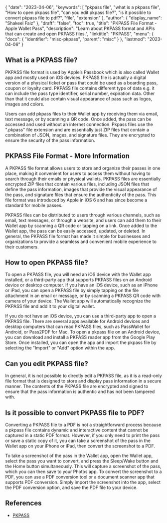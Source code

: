 {
  "date": "2023-04-06",
  "keywords": [
    "pkpass file",
    "what is a pkpass file",
    "How to open pkpass file",
    "can you edit pkpass file?",
    "is it possible to convert pkpass file to pdf?",
    "file",
    "extension"
  ],
  "author": {
    "display_name": "Shakeel Faiz"
  },
  "draft": "false",
  "toc": true,
  "title": "PKPASS File Format - Apple Wallet Pass",
  "description": "Learn about PKPASS format and APIs that can create and open PKPASS files.",
  "linktitle": "PKPASS",
  "menu": {
    "docs": {
      "identifier": "misc-pkpass",
      "parent": "misc"
    }
  },
  "lastmod": "2023-04-06"
}

## What is a PKPASS file?

PKPASS file format is used by Apple’s Passbook which is also called Wallet app and mostly used on iOS devices. PKPASS file is actually a digital version of a physical ticket or pass that could be used as a boarding pass, coupon or loyalty card. PKPASS file contains different type of data e.g. it can include the pass type identifier, serial number, expiration data. Other than that it could also contain visual appearance of pass such as logos, images and colors.

Users can add pkpass files to their Wallet app by receiving them via email, text message, or by scanning a QR code. Once added, the pass can be accessed and used without an internet connection. Pkpass files use the ".pkpass" file extension and are essentially just ZIP files that contain a combination of JSON, images, and signature files. They are encrypted to ensure the security of the pass information.

## PKPASS File Format - More Information

A PKPASS file format allows users to store and organize their passes in one place, making it convenient for users to access them without having to search through their emails or physical wallets. PKPASS files are essentially encrypted ZIP files that contain various files, including JSON files that define the pass information, images that provide the visual appearance of the pass, and signature files that ensure the authenticity of the pass. This file format was introduced by Apple in iOS 6 and has since become a standard for mobile passes.

PKPASS files can be distributed to users through various channels, such as email, text messages, or through a website, and users can add them to their Wallet app by scanning a QR code or tapping on a link. Once added to the Wallet app, the pass can be easily accessed, updated, or deleted. In general, the PKPASS file format has made it simple for businesses and organizations to provide a seamless and convenient mobile experience to their customers.

## How to open PKPASS file?

To open a PKPASS file, you will need an iOS device with the Wallet app installed, or a third-party app that supports PKPASS files on an Android device or desktop computer. If you have an iOS device, such as an iPhone or iPad, you can open a PKPASS file by simply tapping on the file attachment in an email or message, or by scanning a PKPASS QR code with camera of your device. The Wallet app will automatically recognize the PKPASS file and add it to your digital wallet.

If you do not have an iOS device, you can use a third-party app to open a PKPASS file. There are several apps available for Android devices and desktop computers that can read PKPASS files, such as PassWallet for Android, or Pass2PDF for Mac. To open a pkpass file on an Android device, you can download and install a PKPASS reader app from the Google Play Store. Once installed, you can open the app and import the pkpass file by selecting the "Import" or "Add" option within the app.

## Can you edit PKPASS file?

In general, it is not possible to directly edit a PKPASS file, as it is a read-only file format that is designed to store and display pass information in a secure manner. The contents of the PKPASS file are encrypted and signed to ensure that the pass information is authentic and has not been tampered with.

## Is it possible to convert PKPASS file to PDF?

Converting a PKPASS file to a PDF is not a straightforward process because a pkpass file contains dynamic and interactive content that cannot be captured in a static PDF format. However, if you only need to print the pass or save a static copy of it, you can take a screenshot of the pass in the Wallet app on your iPhone or iPad, then convert the screenshot to a PDF.

To take a screenshot of the pass in the Wallet app, open the Wallet app, select the pass you want to convert, and press the Sleep/Wake button and the Home button simultaneously. This will capture a screenshot of the pass, which you can then save to your Photos app. To convert the screenshot to a PDF, you can use a PDF conversion tool or a document scanner app that supports PDF conversion. Simply import the screenshot into the app, select the PDF conversion option, and save the PDF file to your device.

## References
* [PKPASS](https://en.wikipedia.org/wiki/PKPASS)
